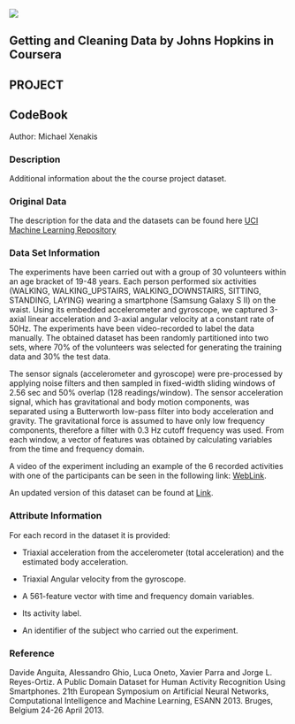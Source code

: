 ![](https://d3njjcbhbojbot.cloudfront.net/api/utilities/v1/imageproxy/https://coursera-course-photos.s3.amazonaws.com/6d/aac7c069b611e39de639278c4f9dba/ObtainingData.jpg?auto=format%2Ccompress&dpr=2&w=80&h=80&fit=fill&bg=FFF)

## Getting and Cleaning Data by Johns Hopkins in Coursera
## PROJECT

## CodeBook

Author: Michael Xenakis

### Description
Additional information about the the course project dataset.

### Original Data
The description for the data and the datasets can be found here [UCI Machine Learning Repository](http://archive.ics.uci.edu/ml/datasets/Human+Activity+Recognition+Using+Smartphones)

### Data Set Information
The experiments have been carried out with a group of 30 volunteers within an age bracket of 19-48 years. Each person performed six activities (WALKING, WALKING_UPSTAIRS, WALKING_DOWNSTAIRS, SITTING, STANDING, LAYING) wearing a smartphone (Samsung Galaxy S II) on the waist. Using its embedded accelerometer and gyroscope, we captured 3-axial linear acceleration and 3-axial angular velocity at a constant rate of 50Hz. The experiments have been video-recorded to label the data manually. The obtained dataset has been randomly partitioned into two sets, where 70% of the volunteers was selected for generating the training data and 30% the test data. 

The sensor signals (accelerometer and gyroscope) were pre-processed by applying noise filters and then sampled in fixed-width sliding windows of 2.56 sec and 50% overlap (128 readings/window). The sensor acceleration signal, which has gravitational and body motion components, was separated using a Butterworth low-pass filter into body acceleration and gravity. The gravitational force is assumed to have only low frequency components, therefore a filter with 0.3 Hz cutoff frequency was used. From each window, a vector of features was obtained by calculating variables from the time and frequency domain.

A video of the experiment including an example of the 6 recorded activities with one of the participants can be seen in the following link: [WebLink](http://www.youtube.com/watch?v=XOEN9W05_4A).

An updated version of this dataset can be found at [Link](http://archive.ics.uci.edu/ml/datasets/Smartphone-Based+Recognition+of+Human+Activities+and+Postural+Transitions).

### Attribute Information

For each record in the dataset it is provided:

- Triaxial acceleration from the accelerometer (total acceleration) and the estimated body acceleration.
 
- Triaxial Angular velocity from the gyroscope.

- A 561-feature vector with time and frequency domain variables. 

- Its activity label. 

- An identifier of the subject who carried out the experiment.

### Reference
Davide Anguita, Alessandro Ghio, Luca Oneto, Xavier Parra and Jorge L. Reyes-Ortiz. A Public Domain Dataset for Human Activity Recognition Using Smartphones. 21th European Symposium on Artificial Neural Networks, Computational Intelligence and Machine Learning, ESANN 2013. Bruges, Belgium 24-26 April 2013.
